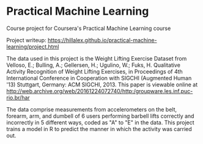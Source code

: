 # Practical Machine Learning
Course project for Coursera's Practical Machine Learning course

Project writeup: https://hillalex.github.io/practical-machine-learning/project.html

The data used in this project is the Weight Lifting Exercise Dataset from Velloso, E.; Bulling, A.; Gellersen, H.; Ugulino, W.; Fuks, H. Qualitative Activity Recognition of Weight Lifting Exercises, in Proceedings of 4th International Conference in Cooperation with SIGCHI (Augmented Human '13) Stuttgart, Germany: ACM SIGCHI, 2013. This paper is viewable online at http://web.archive.org/web/20161224072740/http:/groupware.les.inf.puc-rio.br/har

The data comprise measurements from accelerometers on the belt, forearm, arm, and dumbell of 6 users performing barbell lifts correctly and incorrectly in 5 different ways, coded as "A" to "E" in the data. This project trains a model in R to predict the manner in which the activity was carried out.

